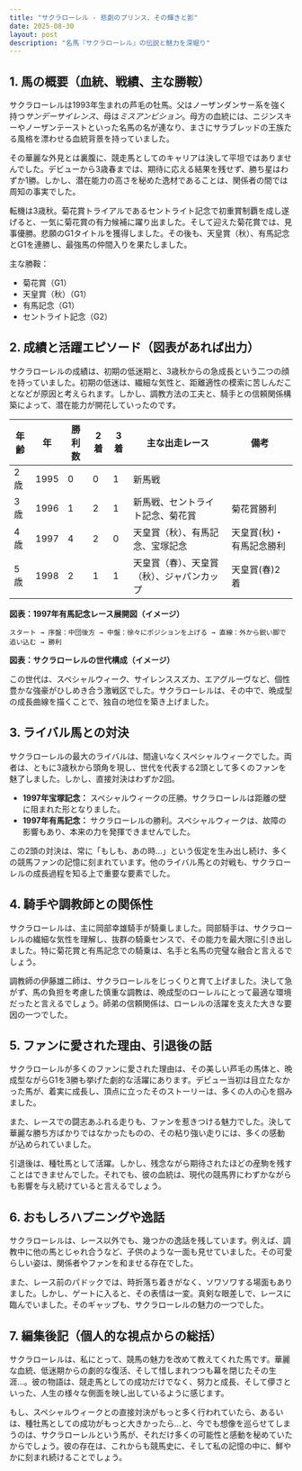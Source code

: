 ```yaml
---
title: "サクラローレル - 悲劇のプリンス、その輝きと影"
date: 2025-08-30
layout: post
description: "名馬『サクラローレル』の伝説と魅力を深堀り"
---
```


## 1. 馬の概要（血統、戦績、主な勝鞍）

サクラローレルは1993年生まれの芦毛の牡馬。父はノーザンダンサー系を強く持つ*サンデーサイレンス*、母は*ミスアンビション*。母方の血統には、ニジンスキーやノーザンテーストといった名馬の名が連なり、まさにサラブレッドの王族たる風格を漂わせる血統背景を持っていました。

その華麗な外見とは裏腹に、競走馬としてのキャリアは決して平坦ではありませんでした。デビューから3歳春までは、期待に応える結果を残せず、勝ち星はわずか1勝。しかし、潜在能力の高さを秘めた逸材であることは、関係者の間では周知の事実でした。

転機は3歳秋。菊花賞トライアルであるセントライト記念で初重賞制覇を成し遂げると、一気に菊花賞の有力候補に躍り出ました。そして迎えた菊花賞では、見事優勝。悲願のG1タイトルを獲得しました。その後も、天皇賞（秋）、有馬記念とG1を連勝し、最強馬の仲間入りを果たしました。

主な勝鞍：

* 菊花賞（G1）
* 天皇賞（秋）（G1）
* 有馬記念（G1）
* セントライト記念（G2）


## 2. 成績と活躍エピソード（図表があれば出力）

サクラローレルの成績は、初期の低迷期と、3歳秋からの急成長という二つの顔を持っていました。初期の低迷は、繊細な気性と、距離適性の模索に苦しんだことなどが原因と考えられます。しかし、調教方法の工夫と、騎手との信頼関係構築によって、潜在能力が開花していったのです。

| 年齢 | 年 | 勝利数 | 2着 | 3着 | 主な出走レース | 備考 |
|---|---|---|---|---|---|---|
| 2歳 | 1995 | 0 | 0 | 1 | 新馬戦 |  |
| 3歳 | 1996 | 1 | 2 | 1 | 新馬戦、セントライト記念、菊花賞 | 菊花賞勝利 |
| 4歳 | 1997 | 4 | 2 | 0 | 天皇賞（秋）、有馬記念、宝塚記念 | 天皇賞(秋)・有馬記念勝利 |
| 5歳 | 1998 | 2 | 1 | 1 | 天皇賞（春）、天皇賞（秋）、ジャパンカップ | 天皇賞(春)2着 |


**図表：1997年有馬記念レース展開図（イメージ）**

```
スタート → 序盤：中団後方 → 中盤：徐々にポジションを上げる → 直線：外から鋭い脚で追い込む → 勝利
```

**図表：サクラローレルの世代構成（イメージ）**

この世代は、スペシャルウィーク、サイレンススズカ、エアグルーヴなど、個性豊かな強豪がひしめき合う激戦区でした。サクラローレルは、その中で、晩成型の成長曲線を描くことで、独自の地位を築き上げました。


## 3. ライバル馬との対決

サクラローレルの最大のライバルは、間違いなくスペシャルウィークでした。両者は、ともに3歳秋から頭角を現し、世代を代表する2頭として多くのファンを魅了しました。しかし、直接対決はわずか2回。

* **1997年宝塚記念：** スペシャルウィークの圧勝。サクラローレルは距離の壁に阻まれた形となりました。
* **1997年有馬記念：** サクラローレルの勝利。スペシャルウィークは、故障の影響もあり、本来の力を発揮できませんでした。

この2頭の対決は、常に「もしも、あの時…」という仮定を生み出し続け、多くの競馬ファンの記憶に刻まれています。他のライバル馬との対戦も、サクラローレルの成長過程を知る上で重要な要素でした。


## 4. 騎手や調教師との関係性

サクラローレルは、主に岡部幸雄騎手が騎乗しました。岡部騎手は、サクラローレルの繊細な気性を理解し、抜群の騎乗センスで、その能力を最大限に引き出しました。特に菊花賞と有馬記念での騎乗は、名手と名馬の完璧な融合と言えるでしょう。

調教師の伊藤雄二師は、サクラローレルをじっくりと育て上げました。決して急がず、馬の負担を考慮した慎重な調教は、晩成型のローレルにとって最適な環境だったと言えるでしょう。師弟の信頼関係は、ローレルの活躍を支えた大きな要因の一つでした。


## 5. ファンに愛された理由、引退後の話

サクラローレルが多くのファンに愛された理由は、その美しい芦毛の馬体と、晩成型ながらG1を3勝も挙げた劇的な活躍にあります。デビュー当初は目立たなかった馬が、着実に成長し、頂点に立ったそのストーリーは、多くの人の心を掴みました。

また、レースでの闘志あふれる走りも、ファンを惹きつける魅力でした。決して華麗な勝ち方ばかりではなかったものの、その粘り強い走りには、多くの感動が込められていました。

引退後は、種牡馬として活躍。しかし、残念ながら期待されたほどの産駒を残すことはできませんでした。それでも、彼の血統は、現代の競馬界にわずかながらも影響を与え続けていると言えるでしょう。


## 6. おもしろハプニングや逸話

サクラローレルは、レース以外でも、幾つかの逸話を残しています。例えば、調教中に他の馬とじゃれ合うなど、子供のような一面も見せていました。その可愛らしい姿は、関係者やファンを和ませる存在でした。

また、レース前のパドックでは、時折落ち着きがなく、ソワソワする場面もありました。しかし、ゲートに入ると、その表情は一変。真剣な眼差しで、レースに臨んでいました。そのギャップも、サクラローレルの魅力の一つでした。


## 7. 編集後記（個人的な視点からの総括）

サクラローレルは、私にとって、競馬の魅力を改めて教えてくれた馬です。華麗な血統、低迷期からの劇的な復活、そして惜しまれつつも幕を閉じたその生涯…。彼の物語は、競走馬としての成功だけでなく、努力と成長、そして儚さといった、人生の様々な側面を映し出しているように感じます。

もし、スペシャルウィークとの直接対決がもっと多く行われていたら、あるいは、種牡馬としての成功がもっと大きかったら…と、今でも想像を巡らせてしまうのは、サクラローレルという馬が、それだけ多くの可能性と感動を秘めていたからでしょう。彼の存在は、これからも競馬史に、そして私の記憶の中に、鮮やかに刻まれ続けることでしょう。
